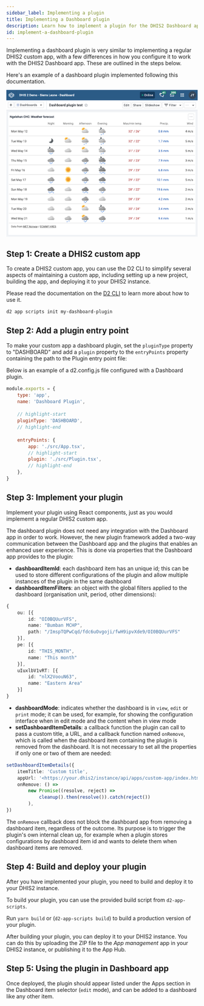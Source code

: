 ```yaml
---
sidebar_label: Implementing a plugin
title: Implementing a Dashboard plugin
description: Learn how to implement a plugin for the DHIS2 Dashboard app.
id: implement-a-dashboard-plugin
---
```


Implementing a dashboard plugin is very similar to implementing a regular DHIS2 custom app, with a few differences in how you configure it to work with the DHIS2 Dashboard app. These are outlined in the steps below.

Here's an example of a dashboard plugin implemented following this documentation.

![Climate data dashboard plugin](./resources/dashboard-plugin-example.png)

## Step 1: Create a DHIS2 custom app

To create a DHIS2 custom app, you can use the D2 CLI to simplify several aspects of maintaining a custom app, including setting up a new project, building the app, and deploying it to your DHIS2 instance.

Please read the documentation on the [D2 CLI](/docs/quickstart/quickstart-web) to learn more about how to use it.

```sh
d2 app scripts init my-dashboard-plugin
```

## Step 2: Add a plugin entry point

To make your custom app a dashboard plugin, set the `pluginType` property to "DASHBOARD" and add a `plugin` property to the `entryPoints` property containing the path to the Plugin entry point file:

Below is an example of a d2.config.js file configured with a Dashboard plugin.

```js
module.exports = {
    type: 'app',
    name: 'Dashboard Plugin',

    // highlight-start
    pluginType: 'DASHBOARD',
    // highlight-end

    entryPoints: {
        app: './src/App.tsx',
        // highlight-start
        plugin: './src/Plugin.tsx',
        // highlight-end
    },
}
```

## Step 3: Implement your plugin

Implement your plugin using React components, just as you would implememt a regular DHIS2 custom app.

The dashboard plugin does not need any integration with the Dashboard app in order to work. However, the new plugin framework added a two-way communication between the Dashboard app and the plugins that enables an enhanced user experience. This is done via properties that the Dashboard app provides to the plugin:

-   **dashboardItemId**: each dashboard item has an unique id; this can be used to store different configurations of the plugin and allow multiple instances of the plugin in the same dashboard
-   **dashboardItemFilters**: an object with the global filters applied to the dashboard (organisation unit, period, other dimensions):

```ts
{
    ou: [{
        id: "OI0BQUurVFS",
        name: "Bumban MCHP",
        path: "/ImspTQPwCqd/fdc6uOvgoji/fwH9ipvXde9/OI0BQUurVFS"
    }],
    pe: [{
        id: "THIS_MONTH",
        name: "This month"
    }],
    uIuxlbV1vRT: [{
        id: "nlX2VoouN63",
        name: "Eastern Area"
    }]
}
```

-   **dashboardMode**: indicates whether the dashboard is in `view`, `edit` or `print` mode; it can be used, for example, for showing the configuration interface when in edit mode and the content when in view mode
-   **setDashboardItemDetails**: a callback function the plugin can call to pass a custom title, a URL, and a callback function named `onRemove`, which is called when the dashboard item containing the plugin is removed from the dashboard. It is not necessary to set all the properties if only one or two of them are needed:

```ts
setDashboardItemDetails({
    itemTitle: 'Custom title',
    appUrl: '<https://your.dhis2/instance/api/apps/custom-app/index.html#/path/to/some/page>',
    onRemove: () =>
        new Promise((resolve, reject) =>
            cleanup().then(resolve()).catch(reject())
        ),
})
```

The `onRemove` callback does not block the dashboard app from removing a dashboard item, regardless of the outcome.
Its purpose is to trigger the plugin's own internal clean up, for example when a plugin stores configurations by dashboard item id and wants to delete them when dashboard items are removed.

## Step 4: Build and deploy your plugin

After you have implemented your plugin, you need to build and deploy it to your DHIS2 instance.

To build your plugin, you can use the provided build script from `d2-app-scripts`.

Run `yarn build` or (`d2-app-scripts build`) to build a production version of your plugin.

After building your plugin, you can deploy it to your DHIS2 instance.
You can do this by uploading the ZIP file to the _App management_ app in your DHIS2 instance, or publishing it to the App Hub.

## Step 5: Using the plugin in Dashboard app

Once deployed, the plugin should appear listed under the Apps section in the Dashboard item selector (`edit` mode), and can be added to a dashboard like any other item.
